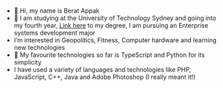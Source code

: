 - 👋 Hi, my name is Berat Appak
- 👀 I am studying at the University of Technology Sydney and going into my fourth year, [Link here](https://www.uts.edu.au/study/find-a-course/bachelor-science-information-technology-diploma-information-technology-professional-practice) to my degree, I am pursuing an Enterprise systems development major
- I’m interested in Geopolitics, Fitness, Computer hardware and learning new technologies
- 🌱 My favourite technologies so far is TypeScript and Python for its simplicity
- I have used a variety of languages and technologies like PHP, JavaScript, C++, Java and Adobe Photoshop (I really meant it!)


<!---
Andromodous/Andromodous is a ✨ special ✨ repository because its `README.md` (this file) appears on your GitHub profile.
You can click the Preview link to take a look at your changes.
--->
